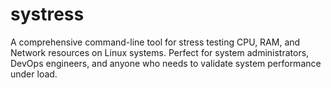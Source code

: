 # systress
A comprehensive command-line tool for stress testing CPU, RAM, and Network resources on Linux systems. Perfect for system administrators, DevOps engineers, and anyone who needs to validate system performance under load.
